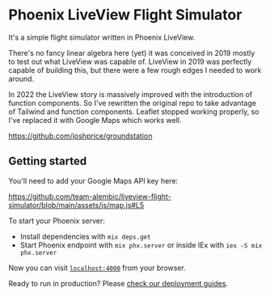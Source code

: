 # Phoenix LiveView Flight Simulator

It's a simple flight simulator written in Phoenix LiveView.

There's no fancy linear algebra here (yet) it was conceived in 2019 mostly to test out what LiveView was capable of.  LiveView in 2019 was perfectly capable of building this, but there were a few rough edges I needed to work around.

In 2022 the LiveView story is massively improved with the introduction of function components. So I've rewritten the original repo to take advantage of Tailwind and function components. Leaflet stopped working properly, so I've replaced it with Google Maps which works well.

https://github.com/joshprice/groundstation

## Getting started

You'll need to add your Google Maps API key here:

https://github.com/team-alembic/liveview-flight-simulator/blob/main/assets/js/map.js#L5

To start your Phoenix server:

- Install dependencies with `mix deps.get`
- Start Phoenix endpoint with `mix phx.server` or inside IEx with `iex -S mix phx.server`

Now you can visit [`localhost:4000`](http://localhost:4000) from your browser.

Ready to run in production? Please [check our deployment guides](https://hexdocs.pm/phoenix/deployment.html).
